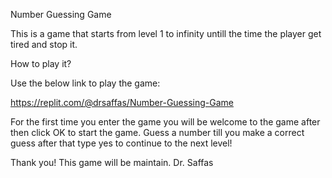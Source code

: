 Number Guessing Game


This is a game that starts from level 1 to infinity untill the time the player get tired and stop it.

How to play it?

Use the below link to play the game:

https://replit.com/@drsaffas/Number-Guessing-Game

For the first time you enter the game you will be welcome to the game after then click OK to start the game. Guess a number till you make a correct guess after that type yes to continue to the next level!

Thank you!
This game will be maintain.
Dr. Saffas
